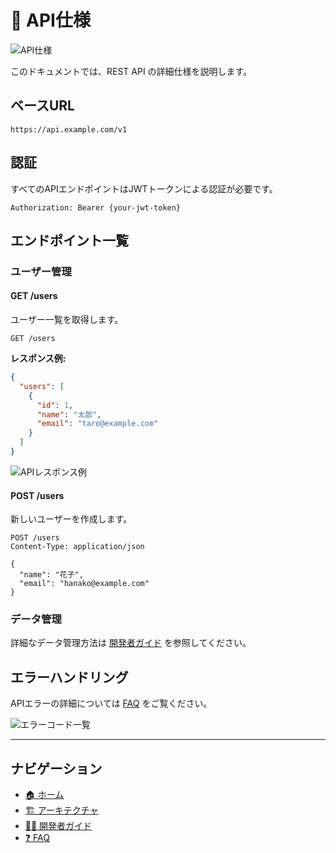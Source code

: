 # 🔧 API仕様

![API仕様](./images/api-reference.png)

このドキュメントでは、REST API の詳細仕様を説明します。

## ベースURL

```
https://api.example.com/v1
```

## 認証

すべてのAPIエンドポイントはJWTトークンによる認証が必要です。

```http
Authorization: Bearer {your-jwt-token}
```

## エンドポイント一覧

### ユーザー管理

#### GET /users

ユーザー一覧を取得します。

```http
GET /users
```

**レスポンス例:**

```json
{
  "users": [
    {
      "id": 1,
      "name": "太郎",
      "email": "taro@example.com"
    }
  ]
}
```

![APIレスポンス例](./images/api-response-example.png)

#### POST /users

新しいユーザーを作成します。

```http
POST /users
Content-Type: application/json

{
  "name": "花子",
  "email": "hanako@example.com"
}
```

### データ管理

詳細なデータ管理方法は [開発者ガイド](./developer-guide.md) を参照してください。

## エラーハンドリング

APIエラーの詳細については [FAQ](./faq.md) をご覧ください。

![エラーコード一覧](./images/error-codes.png)

---

## ナビゲーション

- [🏠 ホーム](./README.md)
- [🏗️ アーキテクチャ](./architecture.md)
- [👨‍💻 開発者ガイド](./developer-guide.md)
- [❓ FAQ](./faq.md)
